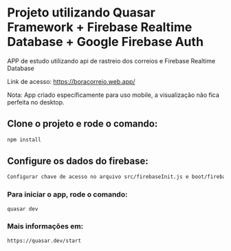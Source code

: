 # Projeto utilizando Quasar Framework + Firebase Realtime Database + Google Firebase Auth

APP de estudo utilizando api de rastreio dos correios e Firebase Realtime Database

Link de acesso: https://boracorreio.web.app/

Nota: App criado específicamente para uso mobile, a visualização não fica perfeita no desktop.

## Clone o projeto e rode o comando:

```bash
npm install
```

## Configure os dados do firebase:

```bash
Configurar chave de acesso no arquivo src/firebaseInit.js e boot/firebase.js
```

### Para iniciar o app, rode o comando:

```bash
quasar dev
```

### Mais informações em:

```bash
https://quasar.dev/start
```
